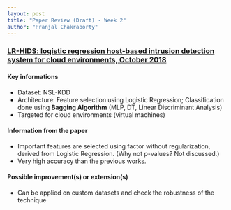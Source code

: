 ```yaml
---
layout: post
title: "Paper Review (Draft) - Week 2"
author: "Pranjal Chakraborty"
---
```


### [LR-HIDS: logistic regression host-based intrusion detection system for cloud environments, October 2018](https://doi.org/10.1007/s12652-018-1093-8)

#### Key informations
* Dataset: NSL-KDD
* Architecture: Feature selection using Logistic Regression; Classification done using **Bagging Algorithm** (MLP, DT, Linear Discriminant Analysis)
* Targeted for cloud environments (virtual machines)

#### Information from the paper
* Important features are selected using factor without regularization, derived from Logistic Regression. (Why not p-values? Not discussed.)
* Very high accuracy than the previous works.

#### Possible improvement(s) or extension(s)
* Can be applied on custom datasets and check the robustness of the technique

